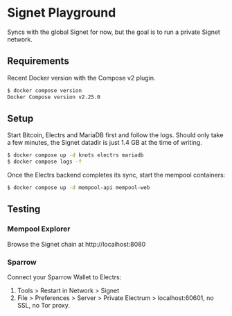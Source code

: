 # Signet Playground

Syncs with the global Signet for now, but the goal is to run a private Signet network.

## Requirements

Recent Docker version with the Compose v2 plugin.

```bash
$ docker compose version
Docker Compose version v2.25.0
```

## Setup

Start Bitcoin, Electrs and MariaDB first and follow the logs.
Should only take a few minutes, the Signet datadir is just 1.4 GB at the time of writing.

```bash
$ docker compose up -d knots electrs mariadb
$ docker compose logs -f
```

Once the Electrs backend completes its sync, start the mempool containers:

```bash
$ docker compose up -d mempool-api mempool-web
```

## Testing

### Mempool Explorer

Browse the Signet chain at http://localhost:8080

### Sparrow

Connect your Sparrow Wallet to Electrs:

1. Tools > Restart in Network > Signet
2. File > Preferences > Server > Private Electrum > localhost:60601, no SSL, no Tor proxy.

